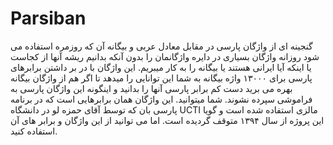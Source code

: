 # Parsiban
گنجینه ای از واژگان پارسی در مقابل معادل عربی و بیگانه آن که روزمره استفاده می شود
روزانه واژگان بسیاری در دایره واژگانمان را بدون آنکه بدانیم ریشه آنها از کجاست یا اینکه آیا ایرانی هستند یا بیگانه را به کار میبریم. این واژگان با در بر داشتن برابرهای پارسی برای ۱۳۰۰۰ واژه بیگانه به شما این توانایی را میدهد تا اگر هم از واژگان بیگانه بهره می برید دست کم برابر پارسی آنها را بدانید و اینگونه این واژگان پارسی به فراموشی سپرده نشوند. شما میتوانید.
این واژگان همان برابرهایی است که در برنامه پارسی بان که توسط آقای حمزه لو در دانشگاه UCTI مالزی استفاده شده است و گویا این پروژه از سال ۱۳۹۴ متوقف گردیده است. اما می توانید از این واژگان و برابر های آن استفاده کنید.
